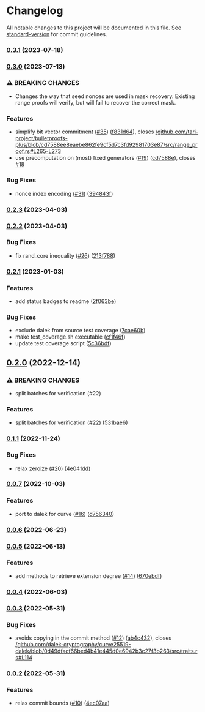 # Changelog

All notable changes to this project will be documented in this file. See [standard-version](https://github.com/conventional-changelog/standard-version) for commit guidelines.

### [0.3.1](https://github.com/tari-project/bulletproofs-plus/compare/v0.3.0...v0.3.1) (2023-07-18)

### [0.3.0](https://github.com/tari-project/bulletproofs-plus/compare/v0.2.3...v0.3.0) (2023-07-13)


### ⚠ BREAKING CHANGES

* Changes the way that seed nonces are used in mask
recovery. Existing range proofs will verify, but will fail to recover
the correct mask.

### Features

* simplify bit vector commitment ([#35](https://github.com/tari-project/bulletproofs-plus/issues/35)) ([f831d64](https://github.com/tari-project/bulletproofs-plus/commit/f831d64c1bc559c1603d375eae4b2c5b438a1c8b)), closes [/github.com/tari-project/bulletproofs-plus/blob/cd7588ee8eaebe862fe9cf5d7c3fd92981703e87/src/range_proof.rs#L265-L273](https://github.com/tari-project//github.com/tari-project/bulletproofs-plus/blob/cd7588ee8eaebe862fe9cf5d7c3fd92981703e87/src/range_proof.rs/issues/L265-L273)
* use precomputation on (most) fixed generators ([#19](https://github.com/tari-project/bulletproofs-plus/issues/19)) ([cd7588e](https://github.com/tari-project/bulletproofs-plus/commit/cd7588ee8eaebe862fe9cf5d7c3fd92981703e87)), closes [#18](https://github.com/tari-project/bulletproofs-plus/issues/18)


### Bug Fixes

* nonce index encoding ([#31](https://github.com/tari-project/bulletproofs-plus/issues/31)) ([394843f](https://github.com/tari-project/bulletproofs-plus/commit/394843fd84ed10fe240f8625b855ced4e953cb69))

### [0.2.3](https://github.com/tari-project/bulletproofs-plus/compare/v0.2.2...v0.2.3) (2023-04-03)

### [0.2.2](https://github.com/tari-project/bulletproofs-plus/compare/v0.2.1...v0.2.2) (2023-04-03)


### Bug Fixes

* fix rand_core inequality ([#26](https://github.com/tari-project/bulletproofs-plus/issues/26)) ([213f788](https://github.com/tari-project/bulletproofs-plus/commit/213f788cf6aba765dd49caefd40affe9aaddcc6e))

### [0.2.1](https://github.com/tari-project/bulletproofs-plus/compare/v0.2.0...v0.2.1) (2023-01-03)


### Features

* add status badges to readme ([2f063be](https://github.com/tari-project/bulletproofs-plus/commit/2f063beba9b2d15e41a2e31b866ce04a88654f6f))


### Bug Fixes

* exclude dalek from source test coverage ([7cae60b](https://github.com/tari-project/bulletproofs-plus/commit/7cae60b8656438c1de2793ab2c68abedb35c8b13))
* make test_coverage.sh executable ([cf1f46f](https://github.com/tari-project/bulletproofs-plus/commit/cf1f46f88ad01e6134f418dfb1ca4a2bac3ea6bb))
* update test coverage script ([5c36bdf](https://github.com/tari-project/bulletproofs-plus/commit/5c36bdfb422295dc1ff85967d7ff75e1989f0f3e))

## [0.2.0](https://github.com/tari-project/bulletproofs-plus/compare/v0.1.1...v0.2.0) (2022-12-14)


### ⚠ BREAKING CHANGES

* split batches for verification (#22)

### Features

* split batches for verification ([#22](https://github.com/tari-project/bulletproofs-plus/issues/22)) ([531bae6](https://github.com/tari-project/bulletproofs-plus/commit/531bae6cce6cae4cb78f8543d309ee71a7f14915))

### [0.1.1](https://github.com/tari-project/bulletproofs-plus/compare/v0.1.0...v0.1.1) (2022-11-24)


### Bug Fixes

* relax zeroize ([#20](https://github.com/tari-project/bulletproofs-plus/issues/20)) ([4e041dd](https://github.com/tari-project/bulletproofs-plus/commit/4e041dd6a34e87f2c197aa4f7e02c99e2806d8a6))

### [0.0.7](https://github.com/tari-project/bulletproofs-plus/compare/v0.0.6...v0.0.7) (2022-10-03)


### Features

* port to dalek for curve ([#16](https://github.com/tari-project/bulletproofs-plus/issues/16)) ([d756340](https://github.com/tari-project/bulletproofs-plus/commit/d7563404ca7bc6b47f2c5122a6c84667fe7daf05))

### [0.0.6](https://github.com/tari-project/bulletproofs-plus/compare/v0.0.5...v0.0.6) (2022-06-23)

### [0.0.5](https://github.com/tari-project/bulletproofs-plus/compare/v0.0.4...v0.0.5) (2022-06-13)


### Features

* add methods to retrieve extension degree ([#14](https://github.com/tari-project/bulletproofs-plus/issues/14)) ([670ebdf](https://github.com/tari-project/bulletproofs-plus/commit/670ebdf70ce2141ab90fc5a22ffb8fd98fe9f148))

### [0.0.4](https://github.com/tari-project/bulletproofs-plus/compare/v0.0.3...v0.0.4) (2022-06-03)

### [0.0.3](https://github.com/tari-project/bulletproofs-plus/compare/v0.0.2...v0.0.3) (2022-05-31)


### Bug Fixes

* avoids copying in the commit method ([#12](https://github.com/tari-project/bulletproofs-plus/issues/12)) ([ab4c432](https://github.com/tari-project/bulletproofs-plus/commit/ab4c4324e949822a741249360d97bec4a5684a59)), closes [/github.com/dalek-cryptography/curve25519-dalek/blob/0d49dfacf66bed4b41e445d0e6942b3c27f3b263/src/traits.rs#L114](https://github.com/tari-project//github.com/dalek-cryptography/curve25519-dalek/blob/0d49dfacf66bed4b41e445d0e6942b3c27f3b263/src/traits.rs/issues/L114)

### [0.0.2](https://github.com/tari-project/bulletproofs-plus/compare/v0.0.1...v0.0.2) (2022-05-31)


### Features

* relax commit bounds ([#10](https://github.com/tari-project/bulletproofs-plus/issues/10)) ([4ec07aa](https://github.com/tari-project/bulletproofs-plus/commit/4ec07aa89f5ef6388607e8407e9251225bf8cae3))
